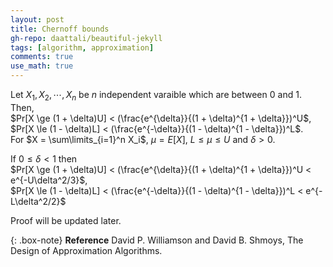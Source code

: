 ```yaml
---
layout: post
title: Chernoff bounds
gh-repo: daattali/beautiful-jekyll
tags: [algorithm, approximation]
comments: true
use_math: true
---
```


Let $X_1, X_2, \cdots, X_n$ be $n$ independent varaible which are between $0$ and $1$.
Then, <br>
$Pr[X \ge (1 + \delta)U] < (\frac{e^{\delta}}{(1 + \delta)^{1 + \delta}})^U$,<br>
$Pr[X \le (1 - \delta)L] < (\frac{e^{-\delta}}{(1 - \delta)^{1 - \delta}})^L$.<br>
For $X = \sum\limits_{i=1}^n X_i$, $\mu = E[X]$, $L \le \mu \le U$ and $\delta > 0$.

If $0 \le \delta < 1$ then <br>
$Pr[X \ge (1 + \delta)U] < (\frac{e^{\delta}}{(1 + \delta)^{1 + \delta}})^U < e^{-U\delta^2/3}$,<br>
$Pr[X \le (1 - \delta)L] < (\frac{e^{-\delta}}{(1 - \delta)^{1 - \delta}})^L < e^{-L\delta^2/2}$<br>

Proof will be updated later.

{: .box-note}
**Reference** David P. Williamson and David B. Shmoys, The Design of Approximation Algorithms.